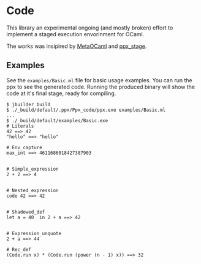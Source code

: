 # Code

This library an experimental ongoing (and mostly broken) effort to implement a
staged execution envorinment for OCaml.

The works was insipired by [MetaOCaml](http://okmij.org/ftp/ML/MetaOCaml.html)
and [ppx_stage](https://github.com/stedolan/ppx_stage).


## Examples

See the `examples/Basic.ml` file for basic usage examples. You can run the ppx
to see the generated code. Running the produced binary will show the code at it's
final stage, ready for compiling.

```
$ jbuilder build
$ ./_build/default/.ppx/Ppx_code/ppx.exe examples/Basic.ml
...
$ ./_build/default/examples/Basic.exe
# Literals
42 ==> 42
"hello" ==> "hello"

# Env_capture
max_int ==> 4611686018427387903


# Simple_expression
2 + 2 ==> 4


# Nested_expression
code 42 ==> 42


# Shadowed_def
let a = 40  in 2 + a ==> 42


# Expression_unquote
2 + a ==> 44

# Rec_def
(Code.run x) * (Code.run (power (n - 1) x)) ==> 32
```
